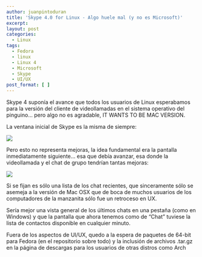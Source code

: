 ```yaml
---
author: juanpintoduran
title: 'Skype 4.0 for Linux - Algo huele mal (y no es Microsoft)'
excerpt:
layout: post
categories:
  - Linux
tags:
  - Fedora
  - linux
  - Linux 4
  - Microsoft
  - Skype
  - UI/UX
post_format: [ ]
---
```

Skype 4 suponía el avance que todos los usuarios de Linux esperabamos para la versión del cliente de videollamadas en el sistema operativo del pinguino… pero algo no es agradable, IT WANTS TO BE MAC VERSION.

La ventana inicial de Skype es la misma de siempre:

[![][2]][2]

Pero esto no representa mejoras, la idea fundamental era la pantalla inmediatamente siguiente… esa que debía avanzar, esa donde la videollamada y el chat de grupo tendrían tantas mejoras:

[![][3]][3]

Si se fijan es sólo una lista de los chat recientes, que sinceramente sólo se asemeja a la versión de Mac OSX que de boca de muchos usuarios de los computadores de la manzanita sólo fue un retroceso en UX.

Sería mejor una vista general de los últimos chats en una pestaña (como en Windows) y que la pantalla que ahora tenemos como de “Chat” tuviese la lista de contactos disponible en cualquier minuto.

Fuera de los aspectos de UI/UX, quedo a la espera de paquetes de 64-bit para Fedora (en el repositorio sobre todo) y la inclusión de archivos .tar.gz en la página de descargas para los usuarios de otras distros como Arch

 
 [2]: http://cabargas.com/images/Screenshot-from-2012-06-16-210026.png
 [3]: http://cabargas.com/images/Screenshot-from-2012-06-16-205803.png